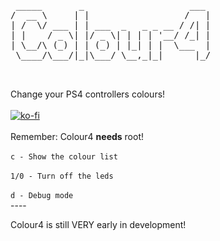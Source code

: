 <pre> _____       _                    ___ 
/  __ \     | |                  /   |
| /  \/ ___ | | ___  _   _ _ __ / /| |
| |    / _ \| |/ _ \| | | | '__/ /_| |
| \__/\ (_) | | (_) | |_| | |  \___  |
 \____/\___/|_|\___/ \__,_|_|      |_/
                                      
                                      </pre>
Change your PS4 controllers colours!
<br /><br />
[![ko-fi](https://www.ko-fi.com/img/donate_sm.png)](https://ko-fi.com/R6R3HDMB)
<br /><br />
Remember: Colour4 **needs** root!
<br /><br />
`c - Show the colour list`
<br /><br />
`1/0 - Turn off the leds`
<br /><br />
`d - Debug mode`
<br />----<br />

Colour4 is still VERY early in development!
